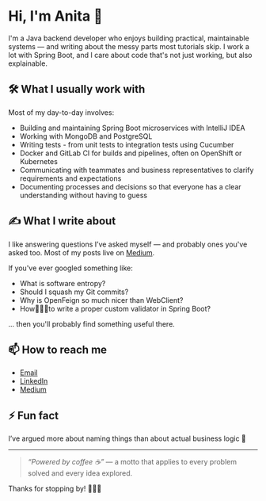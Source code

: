 # Hi, I'm Anita 👋

I'm a Java backend developer who enjoys building practical, maintainable systems — and writing about the messy parts most tutorials skip. I work a lot with Spring Boot, and I care about code that's not just working, but also explainable.

## 🛠️ What I usually work with
Most of my day-to-day involves:
- Building and maintaining Spring Boot microservices with IntelliJ IDEA
- Working with MongoDB and PostgreSQL
- Writing tests - from unit tests to integration tests using Cucumber
- Docker and GitLab CI for builds and pipelines, often on OpenShift or Kubernetes
- Communicating with teammates and business representatives to clarify requirements and expectations
- Documenting processes and decisions so that everyone has a clear understanding without having to guess

## ✍️ What I write about
I like answering questions I’ve asked myself — and probably ones you've asked too. Most of my posts live on [Medium](https://medium.com/@anitalakhadze).

If you've ever googled something like:
- What is software entropy?
- Should I squash my Git commits?
- Why is OpenFeign so much nicer than WebClient?
- How🤸🏻‍♀️to write a proper custom validator in Spring Boot?

... then you'll probably find something useful there.

## 📫 How to reach me
- [Email](mailto:talakhadzeani@gmail.com)  
- [LinkedIn](https://www.linkedin.com/in/ani-t-4961b210b/)  
- [Medium](https://medium.com/@anitalakhadze)  

## ⚡️ Fun fact
I’ve argued more about naming things than about actual business logic 🤭

---

> *“Powered by coffee ☕️”* — a motto that applies to every problem solved and every idea explored.

Thanks for stopping by! 🤸🏻‍♀️

<!--
**anitalakhadze/anitalakhadze** is a ✨ _special_ ✨ repository because its `README.md` (this file) appears on your GitHub profile.

Here are some ideas to get you started:

- 🔭 I’m currently working on ...
- 🌱 I’m currently learning ...
- 👯 I’m looking to collaborate on ...
- 🤔 I’m looking for help with ...
- 💬 Ask me about ...
- 📫 How to reach me: ...
- 😄 Pronouns: ...
- ⚡ Fun fact: ...
-->
